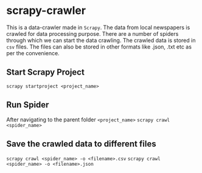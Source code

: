 # scrapy-crawler

This is a data-crawler made in `Scrapy`. The data from local newspapers is crawled for data processing purpose. There are a number of spiders through which we can start the data crawling. The crawled data is stored in `csv` files. The files can also be stored in other formats like .json, .txt etc as per the convenience.

## Start Scrapy Project
`scrapy startproject <project_name>`

## Run Spider
After navigating to the parent folder `<project_name>` 
`scrapy crawl <spider_name>`

## Save the crawled data to different files
`scrapy crawl <spider_name> -o <filename>.csv`
`scrapy crawl <spider_name> -o <filename>.json`